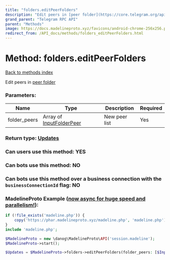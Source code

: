 ```yaml
---
title: "folders.editPeerFolders"
description: "Edit peers in [peer folder](https://core.telegram.org/api/folders#peer-folders)"
grand_parent: "Telegram RPC API"
parent: "Methods"
image: https://docs.madelineproto.xyz/favicons/android-chrome-256x256.png
redirect_from: /API_docs/methods/folders_editPeerFolders.html
---
```

# Method: folders.editPeerFolders
[Back to methods index](index.html)



Edit peers in [peer folder](https://core.telegram.org/api/folders#peer-folders)

### Parameters:

| Name     |    Type       | Description | Required |
|----------|---------------|-------------|----------|
|folder\_peers|Array of [InputFolderPeer](/API_docs/types/InputFolderPeer.html) | New peer list | Yes|


### Return type: [Updates](/API_docs/types/Updates.html)

### Can users use this method: **YES**


### Can bots use this method: **NO**


### Can bots use this method over a business connection with the `businessConnectionId` flag: **NO**


### MadelineProto Example ([now async for huge speed and parallelism!](https://docs.madelineproto.xyz/docs/ASYNC.html)):


```php
if (!file_exists('madeline.php')) {
    copy('https://phar.madelineproto.xyz/madeline.php', 'madeline.php');
}
include 'madeline.php';

$MadelineProto = new \danog\MadelineProto\API('session.madeline');
$MadelineProto->start();

$Updates = $MadelineProto->folders->editPeerFolders(folder_peers: [$InputFolderPeer, $InputFolderPeer], );
```

